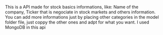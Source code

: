 This is a API made for stock basics informations, like: Name of the company, Ticker that is negociate in stock markets and others information.
You can add more informations just by placing other categories in the model folder file, just coppy the other ones and adpt for what you want.
I used MongoDB in this api 

